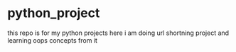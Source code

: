 # python_project
this repo is for my python projects
here i am doing url shortning project and learning oops concepts from it
